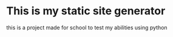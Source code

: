 # This is my static site generator

this is a project made for school to test my abilities using python
